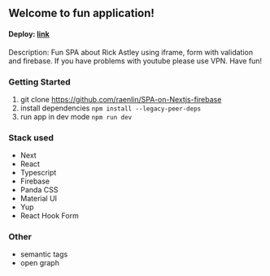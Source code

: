 ## Welcome to fun application!

#### Deploy: [link](https://rick-astley-fun.netlify.app/)

Description: Fun SPA about Rick Astley using iframe, form with validation and firebase. If you have problems with youtube please use VPN. Have fun!

### Getting Started

1. git clone https://github.com/raenlin/SPA-on-Nextjs-firebase
2. install dependencies `npm install --legacy-peer-deps`
3. run app in dev mode `npm run dev`

### Stack used

- Next
- React
- Typescript
- Firebase
- Panda CSS
- Material UI
- Yup
- React Hook Form

### Other

- semantic tags
- open graph
